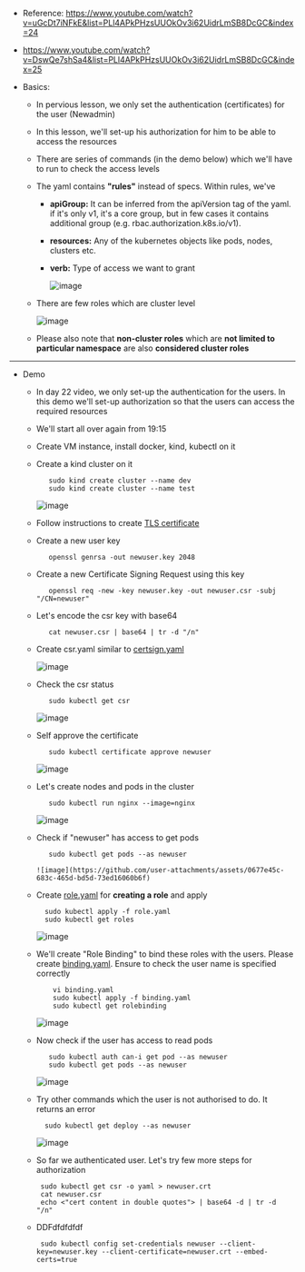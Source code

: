 - Reference: https://www.youtube.com/watch?v=uGcDt7iNFkE&list=PLl4APkPHzsUUOkOv3i62UidrLmSB8DcGC&index=24
- https://www.youtube.com/watch?v=DswQe7shSa4&list=PLl4APkPHzsUUOkOv3i62UidrLmSB8DcGC&index=25

- Basics:
  - In pervious lesson, we only set the authentication (certificates) for the user (Newadmin)
  - In this lesson, we'll set-up his authorization for him to be able to access the resources
  - There are series of commands (in the demo below) which we'll have to run to check the access levels
  - The yaml contains **"rules"** instead of specs. Within rules, we've
    - **apiGroup:** It can be inferred from the apiVersion tag of the yaml. if it's only v1, it's a core group, but in few cases it contains additional group (e.g. rbac.authorization.k8s.io/v1).
    - **resources:** Any of the kubernetes objects like pods, nodes, clusters etc.
    - **verb:** Type of access we want to grant


       ![image](https://github.com/user-attachments/assets/9d2290d3-04e7-4fe6-b924-079772d5b416)

  - There are few roles which are cluster level

     ![image](https://github.com/user-attachments/assets/c647d946-261a-4a67-932b-0d26b4aab1f7)

  - Please also note that **non-cluster roles** which are **not limited to particular namespace** are also **considered cluster roles**
      
 -----------------------------------------------------------------------
 - Demo
   - In day 22 video, we only set-up the authentication for the users. In this demo we'll set-up authorization so that the users can access the required resources
  
   - We'll start all over again from 19:15
  
   - Create VM instance, install docker, kind, kubectl on it
  
   - Create a kind cluster on it

            sudo kind create cluster --name dev
            sudo kind create cluster --name test

      ![image](https://github.com/user-attachments/assets/d3544bde-2e31-46af-83dc-de7dd98395b6)

   - Follow instructions to create [TLS certificate](https://github.com/Ajit1279/GCP_Learning/blob/main/Docker_K8S/K8S/concepts/241018_TLSCerts_in_K8S.md)
  
   - Create a new user key

            openssl genrsa -out newuser.key 2048

   - Create a new Certificate Signing Request using this key

            openssl req -new -key newuser.key -out newuser.csr -subj "/CN=newuser"

   - Let's encode the csr key with base64

            cat newuser.csr | base64 | tr -d "/n"

   - Create csr.yaml similar to [certsign.yaml](https://github.com/Ajit1279/GCP_Learning/blob/main/Docker_K8S/K8S/concepts/certsign.yaml)
   
       ![image](https://github.com/user-attachments/assets/7e09e5ca-7ab5-4799-bf56-90abe46b0c47)

   - Check the csr status

            sudo kubectl get csr

        ![image](https://github.com/user-attachments/assets/4fabf94b-6037-4460-8ce1-773f3f98ba5e)

   - Self approve the certificate

            sudo kubectl certificate approve newuser

        ![image](https://github.com/user-attachments/assets/b01f2f6f-84a7-4fa4-ade0-b1e1f0567cf9)

   - Let's create nodes and pods in the cluster

            sudo kubectl run nginx --image=nginx

        ![image](https://github.com/user-attachments/assets/c3e8d9d1-6301-494a-b070-ce372435705d)


   - Check if "newuser" has access to get pods

            sudo kubectl get pods --as newuser

         ![image](https://github.com/user-attachments/assets/0677e45c-683c-465d-bd5d-73ed16060b6f)


   - Create [role.yaml](https://github.com/Ajit1279/GCP_Learning/blob/main/Docker_K8S/K8S/concepts/role.yaml) for **creating a role** and apply

           sudo kubectl apply -f role.yaml
           sudo kubectl get roles

        ![image](https://github.com/user-attachments/assets/a8754cf9-59b2-4487-a1a9-cda2f087ab50)

   - We'll create "Role Binding" to bind these roles with the users. Please create [binding.yaml](https://github.com/Ajit1279/GCP_Learning/blob/main/Docker_K8S/K8S/concepts/binding.yaml). Ensure to check the user name is specified correctly

             vi binding.yaml
             sudo kubectl apply -f binding.yaml
             sudo kubectl get rolebinding

        ![image](https://github.com/user-attachments/assets/42c94b43-6e90-4de7-b5c5-944b880bd0bd)

   - Now check if the user has access to read pods

            sudo kubectl auth can-i get pod --as newuser
            sudo kubectl get pods --as newuser

        ![image](https://github.com/user-attachments/assets/3d122ddf-33de-47da-b031-f94a4a2d7313)


   - Try other commands which the user is not authorised to do. It returns an error

           sudo kubectl get deploy --as newuser

        ![image](https://github.com/user-attachments/assets/a2e2e166-0409-429f-97de-6c4256c55d7b)

   - So far we authenticated user. Let's try few more steps for authorization
  
          sudo kubectl get csr -o yaml > newuser.crt
          cat newuser.csr
          echo <"cert content in double quotes"> | base64 -d | tr -d "/n" 

   - DDFdfdfdfdf

          sudo kubectl config set-credentials newuser --client-key=newuser.key --client-certificate=newuser.crt --embed-certs=true
  

